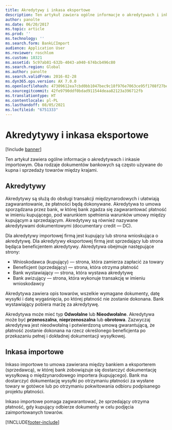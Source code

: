 ```yaml
---
title: Akredytywy i inkasa eksportowe
description: Ten artykuł zawiera ogólne informacje o akredytywach i inkasie importowym. Oba rodzaje dokumentów bankowych są często używane do kupna i sprzedaży towarów między krajami.
author: panolte
ms.date: 06/20/2017
ms.topic: article
ms.prod: ''
ms.technology: ''
ms.search.form: BankLCImport
audience: Application User
ms.reviewer: roschlom
ms.custom: 18321
ms.assetid: 5c97ab81-632b-4043-a940-674bcb496c80
ms.search.region: Global
ms.author: panolte
ms.search.validFrom: 2016-02-28
ms.dyn365.ops.version: AX 7.0.0
ms.openlocfilehash: 47309612ea7cbd0bb1047bec9c18f976e7063ce95f1708f27beae540cc3194ea
ms.sourcegitcommit: 42fe9790ddf0bdad911544deaa82123a396712fb
ms.translationtype: HT
ms.contentlocale: pl-PL
ms.lasthandoff: 08/05/2021
ms.locfileid: "6751333"
---
```

# <a name="letters-of-credit-and-import-collections"></a>Akredytywy i inkasa eksportowe

[!include [banner](../includes/banner.md)]

Ten artykuł zawiera ogólne informacje o akredytywach i inkasie importowym. Oba rodzaje dokumentów bankowych są często używane do kupna i sprzedaży towarów między krajami.

## <a name="letters-of-credit"></a>Akredytywy

Akredytywy są służą do obsługi transakcji międzynarodowych i ułatwiają zagwarantowanie, że płatności będą dokonywane. Akredytywa to umowa sporządzana przez bank, w której bank zgadza się zagwarantować płatność w imieniu kupującego, pod warunkiem spełnienia warunków umowy między kupującym a sprzedającym. Akredytywy są również nazywane akredytywami dokumentowymi (documentary credit — DC).

Dla akredytywy importowej firmą jest kupujący lub strona wnioskująca o akredytywę. Dla akredytywy eksportowej firmą jest sprzedający lub strona będąca beneficjentem akredytywy. Akredytywa obejmuje następujące strony:

-   Wnioskodawca (kupujący) — strona, która zamierza zapłacić za towary
-   Beneficjent (sprzedający) — strona, która otrzyma płatność
-   Bank wystawiający — strona, która wystawa akredytywę
-   Bank awizujący — strona, która wykonuje transakcję w imieniu wnioskodawcy

Akredytywa zawiera opis towarów, wszelkie wymagane dokumenty, datę wysyłki i datę wygaśnięcia, po której płatność nie zostanie dokonana. Bank wystawiający pobiera marżę za akredytywę. 

Akredytywa może mieć typ **Odwołalne** lub **Nieodwołalne**. Akredytywa może być **przenoszalna**, **nieprzenoszalna** lub **obrotowa**. Zazwyczaj akredytywa jest nieodwołalną i potwierdzoną umową gwarantującą, że płatność zostanie dokonana na rzecz określonego beneficjenta po przekazaniu pełnej i dokładnej dokumentacji wysyłkowej.

## <a name="import-collections"></a>Inkasa importowe
Inkaso importowe to umowa zawierana między bankiem a eksporterem (sprzedawcą), w której bank zobowiązuje się dostarczyć dokumentację wysyłkową o międzynarodowego importera (kupującego). Bank ma dostarczyć dokumentację wysyłki po otrzymaniu płatności za wysłane towary w gotówce lub po otrzymaniu pokwitowania odbioru podpisanego projektu płatności. 

Inkaso importowe pomaga zagwarantować, że sprzedający otrzyma płatność, gdy kupujący odbierze dokumenty w celu podjęcia zaimportowanych towarów.





[!INCLUDE[footer-include](../../includes/footer-banner.md)]